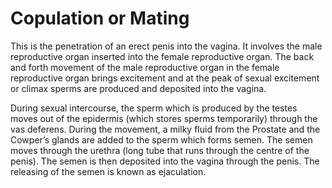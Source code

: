 # Copulation or Mating
This is the penetration of an erect penis into the vagina.  It involves the male reproductive organ inserted into the female reproductive organ.  The back and forth movement of the male reproductive organ in the female reproductive organ brings excitement and at the peak of sexual excitement or climax sperms are produced and deposited into the vagina.

During sexual intercourse, the sperm which is produced by the testes moves out of the epidermis (which stores sperms temporarily) through the vas deferens. During the movement, a milky fluid from the Prostate and the Cowper’s glands are added to the sperm which forms semen.  The semen moves through the urethra (long tube that runs through the centre of the penis). The semen is then deposited into the vagina through the penis. The releasing of the semen is known as ejaculation.
